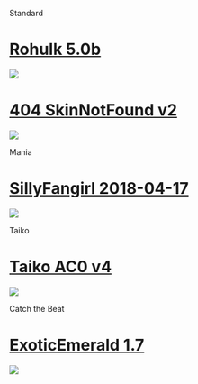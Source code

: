 Standard

# [Rohulk 5.0b](https://download1499.mediafire.com/wainvygii4eg/q7jokk650j03kg7/Rohulk+5.0b.osk)
![](https://skins.osuck.net/uploads/posts/2019-05/1559304578_screenshot4877.jpg)

# [404 SkinNotFound v2](https://download1686.mediafire.com/7e61rtrchvjg/xntqi7ms52y2e61/404+SkinNotFound+v2.osk)
![](https://skins.osuck.net/uploads/posts/2018-11/1541395297_screenshot993.jpg)

Mania

# [SillyFangirl 2018-04-17](https://circle-people.com/wp-content/Skins/SillyFangirl/SillyFangirl%202018-04-17.osk)
![](https://i.ytimg.com/vi/RivoBQRRhdQ/maxresdefault.jpg)

Taiko

# [Taiko AC0 v4](https://mega.nz/#!Dl4k1RpA!OerSfnQdXBITJyE2OO28qdNHpN5c42-hHqw9hXkAJ3A)
![](https://i.imgur.com/Mpmprct.png)

Catch the Beat

# [ExoticEmerald 1.7](https://drive.google.com/file/d/16LVJRqTT35TgdYaRddTkJ1trs2ggP47l/edit)
![](https://i.imgur.com/YQSmK4c.png)
